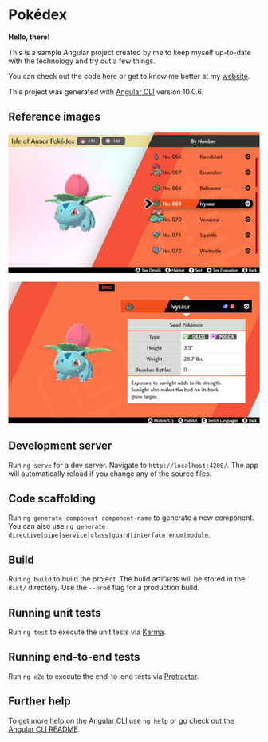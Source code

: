 # Pokédex

**Hello, there!** 

This is a sample Angular project created by me to keep myself up-to-date with the technology and try out a few things.

You can check out the code here or get to know me better at my [website](https://canuto.dev).

This project was generated with [Angular CLI](https://github.com/angular/angular-cli) version 10.0.6.

## Reference images

![Pokédex list](https://github.com/alexandrecanuto/pokedex/blob/master/src/assets/images/sample1.jpg?raw=true)

![Pokédex entry](https://github.com/alexandrecanuto/pokedex/blob/master/src/assets/images/sample2.jpg?raw=true)

## Development server

Run `ng serve` for a dev server. Navigate to `http://localhost:4200/`. The app will automatically reload if you change any of the source files.

## Code scaffolding

Run `ng generate component component-name` to generate a new component. You can also use `ng generate directive|pipe|service|class|guard|interface|enum|module`.

## Build

Run `ng build` to build the project. The build artifacts will be stored in the `dist/` directory. Use the `--prod` flag for a production build.

## Running unit tests

Run `ng test` to execute the unit tests via [Karma](https://karma-runner.github.io).

## Running end-to-end tests

Run `ng e2e` to execute the end-to-end tests via [Protractor](http://www.protractortest.org/).

## Further help

To get more help on the Angular CLI use `ng help` or go check out the [Angular CLI README](https://github.com/angular/angular-cli/blob/master/README.md).
